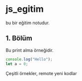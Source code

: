 # js_egitim

bu bir eğitim notudur.


## 1. Bölüm

Bu print alma örneğidir.
```js
console.log("Hello");
let a = 0;
```

Çeşitli örnekler, remote yeni kodlar
